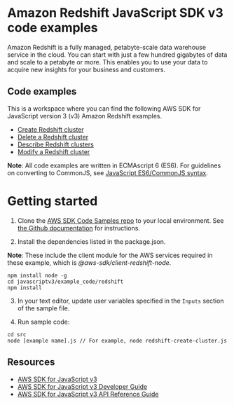 # Amazon Redshift JavaScript SDK v3 code examples
Amazon Redshift is a fully managed, petabyte-scale data warehouse service in the cloud. You can start with just a few hundred gigabytes of data and scale to a petabyte or more. This enables you to use your data to acquire new insights for your business and customers.

## Code examples
This is a workspace where you can find the following AWS SDK for JavaScript version 3 (v3) Amazon Redshift examples. 

- [Create Redshift cluster](src/redshift-create-cluster.js)
- [Delete a Redshift cluster](src/redshift-delete-cluster.js)
- [Describe Redshift clusters](src/redshift-describe-clusters.js)
- [Modify a Redshift cluster](src/redshift-modify-cluster.js)

**Note**: All code examples are written in ECMAscript 6 (ES6). For guidelines on converting to CommonJS, see 
[JavaScript ES6/CommonJS syntax](https://docs.aws.amazon.com/sdk-for-javascript/v3/developer-guide/sdk-example-javascript-syntax.html).


# Getting started

1. Clone the [AWS SDK Code Samples repo](https://github.com/awsdocs/aws-doc-sdk-examples) to your local environment. See [the Github documentation](https://docs.github.com/en/github/creating-cloning-and-archiving-repositories/cloning-a-repository) for instructions.

2. Install the dependencies listed in the package.json.

**Note**: These include the client module for the AWS services required in these example, 
which is *@aws-sdk/client-redshift-node*.

```
npm install node -g
cd javascriptv3/example_code/redshift
npm install
```

3. In your text editor, update user variables specified in the ```Inputs``` section of the sample file.

4. Run sample code:
```
cd src
node [example name].js // For example, node redshift-create-cluster.js
```

## Resources
- [AWS SDK for JavaScript v3](https://github.com/aws/aws-sdk-js-v3)  
- [AWS SDK for JavaScript v3 Developer Guide](https://docs.aws.amazon.com/sdk-for-javascript/v3/developer-guide/redshift-examples.html) 
- [AWS SDK for JavaScript v3 API Reference Guide](https://docs.aws.amazon.com/AWSJavaScriptSDK/v3/latest/clients/client-redshift/index.html)

 
